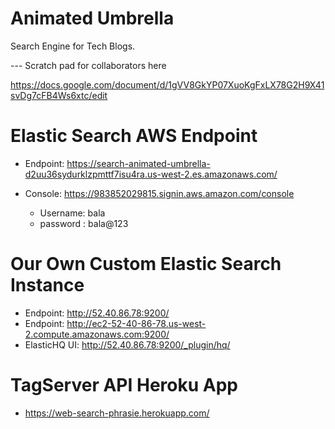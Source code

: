 Animated Umbrella
=================

Search Engine for Tech Blogs.


--- Scratch pad for collaborators here

https://docs.google.com/document/d/1gVV8GkYP07XuoKgFxLX78G2H9X41svDg7cFB4Ws6xtc/edit

Elastic Search AWS Endpoint
===========================

- Endpoint: https://search-animated-umbrella-d2uu36sydurklzpmttf7isu4ra.us-west-2.es.amazonaws.com/

- Console: https://983852029815.signin.aws.amazon.com/console
	- Username: bala
    - password : bala@123

Our Own Custom Elastic Search Instance
======================================

- Endpoint: http://52.40.86.78:9200/
- Endpoint: http://ec2-52-40-86-78.us-west-2.compute.amazonaws.com:9200/
- ElasticHQ UI: http://52.40.86.78:9200/_plugin/hq/

TagServer API Heroku App
========================

- https://web-search-phrasie.herokuapp.com/